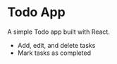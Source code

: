 # Todo App
A simple Todo app built with React.

- Add, edit, and delete tasks
- Mark tasks as completed
